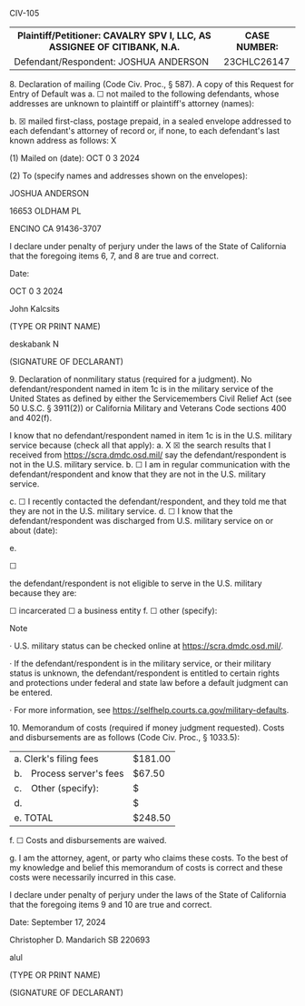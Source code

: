 CIV-105


<table>
<tr>
<th>Plaintiff/Petitioner: CAVALRY SPV I, LLC, AS ASSIGNEE OF CITIBANK, N.A.</th>
<th>CASE NUMBER:</th>
</tr>
<tr>
<td>Defendant/Respondent: JOSHUA ANDERSON</td>
<td>23CHLC26147</td>
</tr>
</table>


8\. Declaration of mailing (Code Civ. Proc., § 587). A copy of this Request for Entry of Default was
a.
☐
not mailed to the following defendants, whose addresses are unknown to plaintiff or plaintiff's attorney (names):

b.
☒
mailed first-class, postage prepaid, in a sealed envelope addressed to each defendant's attorney of record or, if none,
to each defendant's last known address as follows:
X

(1) Mailed on (date):
OCT 0 3 2024

(2) To (specify names and addresses shown on the envelopes):

JOSHUA ANDERSON

16653 OLDHAM PL

ENCINO CA 91436-3707

I declare under penalty of perjury under the laws of the State of California that the foregoing items 6, 7, and 8 are true and correct.

Date:

OCT 0 3 2024

John Kalcsits

(TYPE OR PRINT NAME)

deskabank
N

(SIGNATURE OF DECLARANT)

9\. Declaration of nonmilitary status (required for a judgment).
No defendant/respondent named in item 1c is in the military service of the United States as defined by either the Servicemembers
Civil Relief Act (see 50 U.S.C. § 3911(2)) or California Military and Veterans Code sections 400 and 402(f).

I know that no defendant/respondent named in item 1c is in the U.S. military service because (check all that apply):
a.
X
☒
the search results that I received from https://scra.dmdc.osd.mil/ say the defendant/respondent is not in the U.S. military
service.
b.
☐
I am in regular communication with the defendant/respondent and know that they are not in the U.S. military service.

c.
☐
I recently contacted the defendant/respondent, and they told me that they are not in the U.S. military service.
d.
☐
I know that the defendant/respondent was discharged from U.S. military service on or about (date):

e.

☐

the defendant/respondent is not eligible to serve in the U.S. military because they are:

☐
incarcerated
☐
a business entity
f.
☐
other (specify):

Note

· U.S. military status can be checked online at https://scra.dmdc.osd.mil/.

· If the defendant/respondent is in the military service, or their military status is unknown, the defendant/respondent
is entitled to certain rights and protections under federal and state law before a default judgment can be entered.

· For more information, see https://selfhelp.courts.ca.gov/military-defaults.

10\. Memorandum of costs (required if money judgment requested). Costs and disbursements are as follows (Code Civ. Proc.,
§ 1033.5):


<table>
<tr>
<td colspan="2">a. Clerk's filing fees</td>
<td>$181.00</td>
</tr>
<tr>
<td>b.</td>
<td>Process server's fees</td>
<td>$67.50</td>
</tr>
<tr>
<td>c.</td>
<td>Other (specify):</td>
<td>$</td>
</tr>
<tr>
<td colspan="2">d.</td>
<td>$</td>
</tr>
<tr>
<td colspan="2">e. TOTAL</td>
<td>$248.50</td>
</tr>
</table>


f.
☐
Costs and disbursements are waived.

g. I am the attorney, agent, or party who claims these costs. To the best of my knowledge and belief this memorandum of costs
is correct and these costs were necessarily incurred in this case.

I declare under penalty of perjury under the laws of the State of California that the foregoing items 9 and 10 are true and correct.

Date: September 17, 2024

Christopher D. Mandarich SB 220693

alul

(TYPE OR PRINT NAME)

(SIGNATURE OF DECLARANT)

<!-- PageFooter="CIV-105 (Rev. January 1, 2023]" -->
<!-- PageFooter="REQUEST FOR ENTRY OF DEFAULT (Fair Debt Buying Practices Act)" -->
<!-- PageNumber="Page 3 of 3" -->
